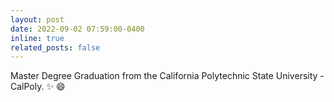 ```yaml
---
layout: post
date: 2022-09-02 07:59:00-0400
inline: true
related_posts: false
---
```


Master Degree Graduation from the California Polytechnic State University - CalPoly. :sparkles: :smile:
